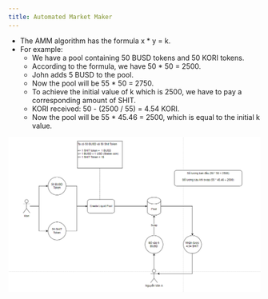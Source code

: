```yaml
---
title: Automated Market Maker
---
```


- The AMM algorithm has the formula x \* y = k.
- For example:
  - We have a pool containing 50 BUSD tokens and 50 KORI tokens.
  - According to the formula, we have 50 \* 50 = 2500.
  - John adds 5 BUSD to the pool.
  - Now the pool will be 55 \* 50 = 2750.
  - To achieve the initial value of k which is 2500, we have to pay a corresponding amount of SHIT.
  - KORI received: 50 - (2500 / 55) = 4.54 KORI.
  - Now the pool will be 55 \* 45.46 = 2500, which is equal to the initial k value.

![Image](https://raw.githubusercontent.com/quankori/quankori.github.io/master/src/images/blockchain/2.PNG)
